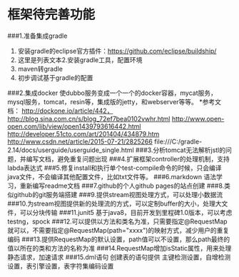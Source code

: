 # 框架待完善功能
###1.准备集成gradle
   1. 安装gradle的eclipse官方插件：https://github.com/eclipse/buildship/
   2. 这里是列表文本2.安装gradle工具，配置环境
   3. maven转gradle
   4. 初步调试基于gradle的配置
   
###2.集成docker
   使dubbo服务变成一个一个的docker容器，mycat服务，mysql服务，tomcat，resin等，集成版的jetty，和webserver等等。
    *参考文档：
              http://dockone.io/article/442，http://blog.sina.com.cn/s/blog_72ef7bea0102vwhr.html
              http://www.open-open.com/lib/view/open1439793616442.html
              http://developer.51cto.com/art/201404/434879.htm
              http://www.csdn.net/article/2015-07-21/2825266
              file:///C:/gradle-2.14/docs/userguide/userguide_single.html
###3.分析tomcat无法解析jstl的问题，并编写文档，避免重复问题出现
###4.扩展框架controller的处理机制，支持labda表达式
###5.修复install和执行单个test-compile命令的时候，只会编译java文件，不会编译其他配置文件，比如txt文件等。
###6.markdown 语法学习，重新编写readme文档
###7.github的个人github pages的站点创建
###8.类似github的git服务端搭建
###9.提供stream视图处理方式，可以处理小数据流
###10.为stream视图提供新的处理流的方式，可以定制buffer的大小，处理大文件，可以分块传输
###11.junit5 基于java8，目前开发到里程碑1.0版本，可以考虑testng，spock
###12.可以提供以方法和类名为准，只需要指定@RequestMap就可以，不需要指定@RequestMap(path="xxxx")的映射方式，减少用户的重复编码
###13.提供RequestMap的默认设置，path值可以不设置，那么path最终的值以所在的类和方法的名称为准
###14.RequestMap增加isStatic属性，用来处理静态请求，加速请求
###15.dml语句 创建表的语句提供  主键检测设置，自增检测设置，表引擎设置，表字符集编码设置